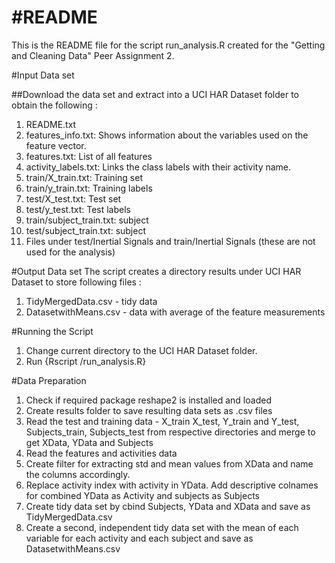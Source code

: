 #README
========================================================
This is the README file for the script run_analysis.R created for the "Getting and Cleaning Data" Peer Assignment 2.


#Input Data set

##Download the data set and extract into a UCI HAR Dataset folder to obtain the following : 
1.	README.txt
2.	features_info.txt: Shows information about the variables used on the feature vector.
3.	features.txt: List of all features
4.	activity_labels.txt: Links the class labels with their activity name.
5.	train/X_train.txt: Training set
6.	train/y_train.txt: Training labels
7.	test/X_test.txt: Test set
8.	test/y_test.txt: Test labels
9.	train/subject_train.txt: subject
10.	test/subject_train.txt: subject
11.	Files under test/Inertial Signals and train/Inertial Signals (these are not used for the analysis)


#Output Data set
The script creates a directory results under UCI HAR Dataset to store following files :
1.	TidyMergedData.csv -  tidy data
2.	DatasetwithMeans.csv - data with average of the feature measurements


#Running the Script
1.	Change current directory to the UCI HAR Dataset  folder.
2.	Run {Rscript <path to>/run_analysis.R}


#Data Preparation 
1.	Check if required package reshape2 is installed and loaded
2.	Create results folder to save resulting data sets as .csv files 
3.	Read the test and training data - X_train X_test, Y_train and Y_test, Subjects_train, Subjects_test from respective directories and merge to get XData, YData and Subjects
4.	Read the features and activities data
5.	Create filter for extracting std and mean values from XData and name the columns accordingly.
6.	Replace activity index with activity in YData. Add descriptive colnames for combined YData as Activity and subjects as Subjects
7.	Create tidy data set by cbind Subjects, YData and XData and save as TidyMergedData.csv
8.	Create a second, independent tidy data set with the mean of each variable for each activity and each subject and save as DatasetwithMeans.csv
